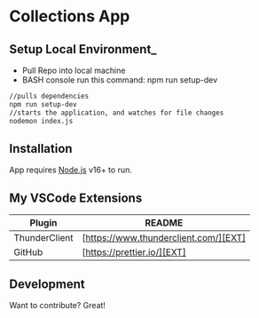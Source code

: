 # Collections App
## Setup Local Environment_

- Pull Repo into local machine
- BASH console run this command: npm run setup-dev
```sh
//pulls dependencies
npm run setup-dev
//starts the application, and watches for file changes
nodemon index.js 
```

## Installation

App requires [Node.js](https://nodejs.org/) v16+ to run.


## My VSCode Extensions

| Plugin | README |
| ------ | ------ |
| ThunderClient | [https://www.thunderclient.com/][EXT] |
| GitHub | [https://prettier.io/][EXT] |

## Development

Want to contribute? Great!

   [node.js]: <http://nodejs.org>
   [express]: <http://expressjs.com>
   [AngularJS]: <http://angularjs.org>
   [Gulp]: <http://gulpjs.com>


